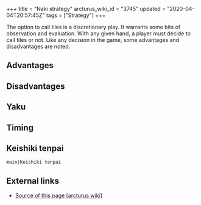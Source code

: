 +++
title = "Naki strategy"
arcturus_wiki_id = "3745"
updated = "2020-04-04T20:57:45Z"
tags = ["Strategy"]
+++

The option to call tiles is a discretionary play. It warrants some bits of observation and
evaluation. With any given hand, a player must decide to call tiles or not. Like any decision in the
game, some advantages and disadvantages are noted.

## Advantages

## Disadvantages

## Yaku

## Timing

## Keishiki tenpai

`main|Keishiki tenpai`

## External links

- [Source of this page [arcturus wiki]](http://arcturus.su/wiki/Naki_strategy)
